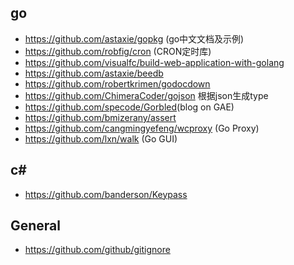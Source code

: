 go
---
- <https://github.com/astaxie/gopkg> (go中文文档及示例)
- <https://github.com/robfig/cron> (CRON定时库)
- <https://github.com/visualfc/build-web-application-with-golang>
- <https://github.com/astaxie/beedb>
- <https://github.com/robertkrimen/godocdown>
- <https://github.com/ChimeraCoder/gojson> 根据json生成type
- <https://github.com/specode/Gorbled>(blog on GAE)
- <https://github.com/bmizerany/assert>
- <https://github.com/cangmingyefeng/wcproxy> (Go Proxy)
- <https://github.com/lxn/walk> (Go GUI)

c#
---
- <https://github.com/banderson/Keypass>

General
-------
- <https://github.com/github/gitignore>
